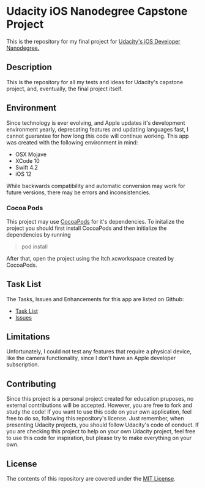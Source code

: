 # Udacity iOS Nanodegree Capstone Project

This is the repository for my final project for [Udacity's iOS Developer Nanodegree.](https://www.udacity.com)

## Description
This is the repository for all my tests and ideas for Udacity's capstone project, and, eventually, the final project itself.

## Environment

Since technology is ever evolving, and Apple updates it's development environment yearly, deprecating features and updating languages fast, I cannot guarantee for how long this code will continue working. This app was created with the following environment in mind:

* OSX Mojave
* XCode 10
* Swift 4.2
* iOS 12

While backwards compatibility and automatic conversion may work for future versions, there may be errors and inconsistencies.

### Cocoa Pods

This project may use [CocoaPods](https://cocoapods.org/) for it's dependencies. To initalize the project you should first install CocoaPods and then initialize the dependencies by running

> pod install

After that, open the project using the Itch.xcworkspace created by CocoaPods.

## Task List

The Tasks, Issues and Enhancements for this app are listed on Github:

* [Task List](https://github.com/DioMuller/udacity-ios-capstone/projects/1)
* [Issues](https://github.com/DioMuller/udacity-ios-capstone/issues)

## Limitations
Unfortunately, I could not test any features that require a physical device, like the camera functionality, since I don't have an Apple developer subscription.

## Contributing
Since this project is a personal project created for education pruposes, no external contributions will be accepted. However, you are free to fork and study the code! If you want to use this code on your own application, feel free to do so, following this repository's license. Just remember, when presenting Udacity projects, you should follow Udacity's code of conduct. If you are checking this project to help on your own Udacity project, feel free to use this code for inspiration, but please try to make everything on your own.

## License
The contents of this repository are covered under the [MIT License](LICENSE).
